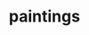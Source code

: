 ---
title: "paintings"
description: Pia loves to paint - skylines, abstract art, one line art and more
url: "/paintings"
---